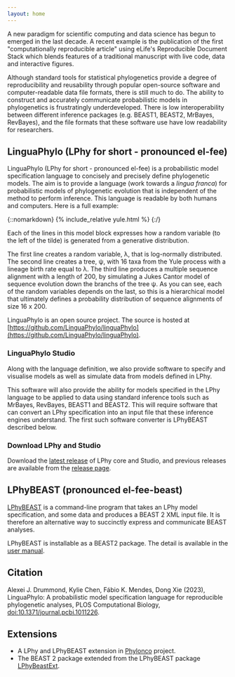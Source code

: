 ```yaml
---
layout: home
---
```


A new paradigm for scientific computing and data science has begun to emerged in the last decade. A recent example is the publication of the first "computationally reproducible article" using eLife's Reproducible Document Stack which blends features of a traditional manuscript with live code, data and interactive figures.

Although standard tools for statistical phylogenetics provide a degree of reproducibility and reusability through popular open-source software and computer-readable data file formats, there is still much to do. The ability to construct and accurately communicate probabilistic models in phylogenetics is frustratingly underdeveloped. There is low interoperability between different inference packages (e.g. BEAST1, BEAST2, MrBayes, RevBayes), and the file formats that these software use have low readability for researchers.

## LinguaPhylo (LPhy for short - pronounced el-fee)

LinguaPhylo (LPhy for short - pronounced el-fee) is a probabilistic model specification language to concisely and precisely define phylogenetic models.
The aim is to provide a language (work towards a _lingua franca_) for probabilistic models of phylogenetic evolution that is independent of the method to perform inference.
This language is readable by both humans and computers. Here is a full example:

{::nomarkdown}
{% include_relative yule.html %}
{:/}

Each of the lines in this model block expresses how a random variable (to the left of the tilde) is generated from a generative distribution.

The first line creates a random variable, λ, that is log-normally distributed.
The second line creates a tree, ψ, with 16 taxa from the Yule process with a lineage birth rate equal to λ.
The third line produces a multiple sequence alignment with a length of 200, by simulating a Jukes Cantor model of sequence evolution down the branchs of the tree ψ.
As you can see, each of the random variables depends on the last, so this is a hierarchical model that ultimately defines a probability distribution of sequence alignments of size 16 x 200.

LinguaPhylo is an open source project. 
The source is hosted at [https://github.com/LinguaPhylo/linguaPhylo](https://github.com/LinguaPhylo/linguaPhylo).

### LinguaPhylo Studio

Along with the language definition, we also provide software to specify and visualise models as well as simulate data from models defined in LPhy.

This software will also provide the ability for models specified in the LPhy language to be applied to data using standard inference tools such as MrBayes, RevBayes, BEAST1 and BEAST2.
This will require software that can convert an LPhy specification into an input file that these inference engines understand.
The first such software converter is LPhyBEAST described below.

### Download LPhy and Studio

Download the [latest release](https://github.com/LinguaPhylo/linguaPhylo/releases/latest) of LPhy core and Studio, and previous releases are available from the [release page](https://github.com/LinguaPhylo/linguaPhylo/releases). 

## LPhyBEAST (pronounced el-fee-beast)

[LPhyBEAST](https://github.com/LinguaPhylo/LPhyBeast) is a command-line program that takes an LPhy model specification, and some data and produces a BEAST 2 XML input file.
It is therefore an alternative way to succinctly express and communicate BEAST analyses.

LPhyBEAST is installable as a BEAST2 package. 
The detail is available in the [user manual](https://linguaphylo.github.io/setup/#lphybeast-installation).

## Citation

Alexei J. Drummond, Kylie Chen, Fábio K. Mendes, Dong Xie (2023),
LinguaPhylo: A probabilistic model specification language for reproducible phylogenetic analyses,
PLOS Computational Biology, [doi:10.1371/journal.pcbi.1011226](https://doi.org/10.1371/journal.pcbi.1011226).

## Extensions

- A LPhy and LPhyBEAST extension in [Phylonco](https://github.com/bioDS/beast-phylonco) project.
- The BEAST 2 package extended from the LPhyBEAST package [LPhyBeastExt](https://github.com/LinguaPhylo/LPhyBeastExt/).

